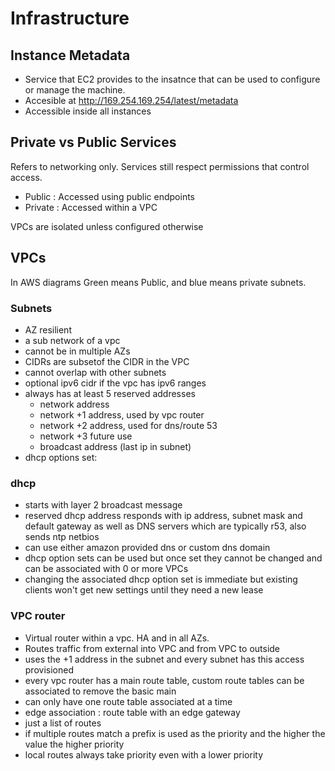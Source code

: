 # Infrastructure

## Instance Metadata

- Service that EC2 provides to the insatnce that can be used to configure or manage the machine. 
- Accesible at <http://169.254.169.254/latest/metadata>
- Accessible inside all instances

## Private vs Public Services
Refers to networking only. Services still respect permissions that control access. 
- Public : Accessed using public endpoints
- Private : Accessed within a VPC 

VPCs are isolated unless configured otherwise 

## VPCs

In AWS diagrams Green means Public, and blue means private subnets. 

### Subnets

- AZ resilient
- a sub network of a vpc 
- cannot be in multiple AZs
- CIDRs are subsetof the CIDR in the VPC
- cannot overlap with other subnets
- optional ipv6 cidr if the vpc has ipv6 ranges
- always has at least 5 reserved addresses
    - network address
    - network +1 address, used by vpc router 
    - network +2 address, used for dns/route 53 
    - network +3 future use
    - broadcast address (last ip in subnet)
- dhcp options set: 

### dhcp

- starts with layer 2 broadcast message
- reserved dhcp address responds with ip address, subnet mask and default gateway as well as DNS servers which are typically r53, also sends ntp netbios
- can use either amazon provided dns or custom dns domain 
- dhcp option sets can be used but once set they cannot be changed and can be associated with 0 or more VPCs
- changing the associated dhcp option set is immediate but existing clients won't get new settings until they need a new lease

### VPC router

- Virtual router within a vpc. HA and in all AZs.
- Routes traffic from external into VPC and from VPC to outside
- uses the +1 address in the subnet and every subnet has this access provisioned
- every vpc router has a main route table, custom route tables can be associated to remove the basic main
- can only have one route table associated at a time
- edge association : route table with an edge gateway 
- just a list of routes 
- if multiple routes match a prefix is used as the priority and the higher the value the higher priority 
- local routes always take priority even with a lower priority 
